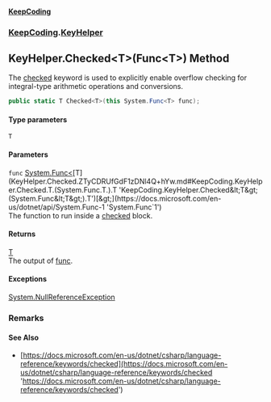 #### [KeepCoding](index.md 'index')
### [KeepCoding](KeepCoding.md 'KeepCoding').[KeyHelper](KeyHelper.md 'KeepCoding.KeyHelper')
## KeyHelper.Checked&lt;T&gt;(Func&lt;T&gt;) Method
The [checked](https://docs.microsoft.com/en-us/dotnet/csharp/language-reference/keywords/checked 'https://docs.microsoft.com/en-us/dotnet/csharp/language-reference/keywords/checked') keyword is used to explicitly enable overflow checking for integral-type arithmetic operations and conversions.  
```csharp
public static T Checked<T>(this System.Func<T> func);
```
#### Type parameters
<a name='KeepCoding.KeyHelper.Checked.T.(System.Func.T.).T'></a>
`T`  
  
#### Parameters
<a name='KeepCoding.KeyHelper.Checked.T.(System.Func.T.).func'></a>
`func` [System.Func&lt;](https://docs.microsoft.com/en-us/dotnet/api/System.Func-1 'System.Func`1')[T](KeyHelper.Checked.ZTyCDRUfGdF1zDNl4Q+hYw.md#KeepCoding.KeyHelper.Checked.T.(System.Func.T.).T 'KeepCoding.KeyHelper.Checked&lt;T&gt;(System.Func&lt;T&gt;).T')[&gt;](https://docs.microsoft.com/en-us/dotnet/api/System.Func-1 'System.Func`1')  
The function to run inside a [checked](https://docs.microsoft.com/en-us/dotnet/csharp/language-reference/keywords/checked 'https://docs.microsoft.com/en-us/dotnet/csharp/language-reference/keywords/checked') block.
  
#### Returns
[T](KeyHelper.Checked.ZTyCDRUfGdF1zDNl4Q+hYw.md#KeepCoding.KeyHelper.Checked.T.(System.Func.T.).T 'KeepCoding.KeyHelper.Checked&lt;T&gt;(System.Func&lt;T&gt;).T')  
The output of [func](KeyHelper.Checked.ZTyCDRUfGdF1zDNl4Q+hYw.md#KeepCoding.KeyHelper.Checked.T.(System.Func.T.).func 'KeepCoding.KeyHelper.Checked&lt;T&gt;(System.Func&lt;T&gt;).func').
#### Exceptions
[System.NullReferenceException](https://docs.microsoft.com/en-us/dotnet/api/System.NullReferenceException 'System.NullReferenceException')  
### Remarks
#### See Also
- [https://docs.microsoft.com/en-us/dotnet/csharp/language-reference/keywords/checked](https://docs.microsoft.com/en-us/dotnet/csharp/language-reference/keywords/checked 'https://docs.microsoft.com/en-us/dotnet/csharp/language-reference/keywords/checked')

